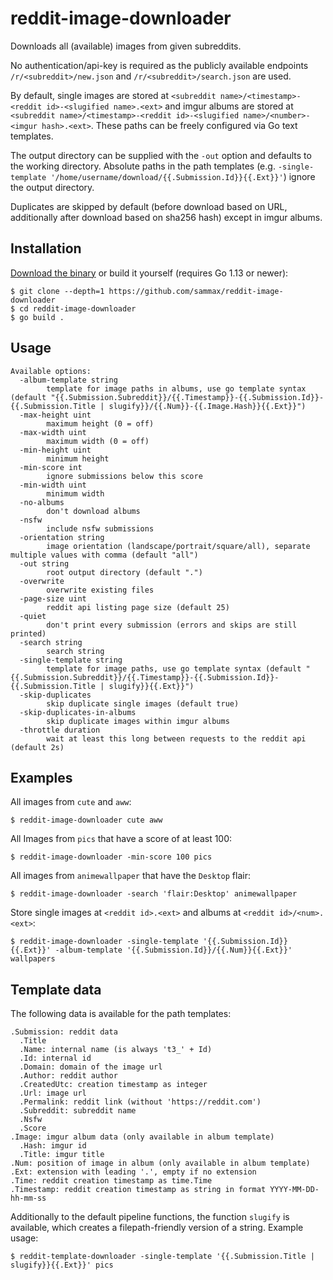 # reddit-image-downloader

Downloads all (available) images from given subreddits. 

No authentication/api-key is required as the publicly available endpoints `/r/<subreddit>/new.json` and `/r/<subreddit>/search.json` are used.

By default, single images are stored at `<subreddit name>/<timestamp>-<reddit id>-<slugified name>.<ext>` and imgur albums are stored at `<subreddit name>/<timestamp>-<reddit id>-<slugified name>/<number>-<imgur hash>.<ext>`.
These paths can be freely configured via Go text templates. 

The output directory can be supplied with the `-out` option and defaults to the working directory. Absolute paths in the path templates (e.g. `-single-template '/home/username/download/{{.Submission.Id}}{{.Ext}}'`) ignore the output directory.

Duplicates are skipped by default (before download based on URL, additionally after download based on sha256 hash) except in imgur albums.

## Installation
[Download the binary](https://github.com/sammax/reddit-image-downloader/releases) or build it yourself (requires Go 1.13 or newer):
```shell script
$ git clone --depth=1 https://github.com/sammax/reddit-image-downloader
$ cd reddit-image-downloader
$ go build .
```

## Usage
```
Available options:
  -album-template string
        template for image paths in albums, use go template syntax (default "{{.Submission.Subreddit}}/{{.Timestamp}}-{{.Submission.Id}}-{{.Submission.Title | slugify}}/{{.Num}}-{{.Image.Hash}}{{.Ext}}")
  -max-height uint
        maximum height (0 = off)
  -max-width uint
        maximum width (0 = off)
  -min-height uint
        minimum height
  -min-score int
        ignore submissions below this score
  -min-width uint
        minimum width
  -no-albums
        don't download albums
  -nsfw
        include nsfw submissions
  -orientation string
        image orientation (landscape/portrait/square/all), separate multiple values with comma (default "all")
  -out string
        root output directory (default ".")
  -overwrite
        overwrite existing files
  -page-size uint
        reddit api listing page size (default 25)
  -quiet
        don't print every submission (errors and skips are still printed)
  -search string
        search string
  -single-template string
        template for image paths, use go template syntax (default "{{.Submission.Subreddit}}/{{.Timestamp}}-{{.Submission.Id}}-{{.Submission.Title | slugify}}{{.Ext}}")
  -skip-duplicates
        skip duplicate single images (default true)
  -skip-duplicates-in-albums
        skip duplicate images within imgur albums
  -throttle duration
        wait at least this long between requests to the reddit api (default 2s)
```

## Examples
All images from `cute` and `aww`:
```shell script
$ reddit-image-downloader cute aww
```
All Images from `pics` that have a score of at least 100:
```shell script
$ reddit-image-downloader -min-score 100 pics 
```
All images from `animewallpaper` that have the `Desktop` flair:
```shell script
$ reddit-image-downloader -search 'flair:Desktop' animewallpaper
```
Store single images at `<reddit id>.<ext>` and albums at `<reddit id>/<num>.<ext>`:
```shell script
$ reddit-image-downloader -single-template '{{.Submission.Id}}{{.Ext}}' -album-template '{{.Submission.Id}}/{{.Num}}{{.Ext}}' wallpapers
```

## Template data
The following data is available for the path templates:
```shell script
.Submission: reddit data
  .Title
  .Name: internal name (is always 't3_' + Id)
  .Id: internal id
  .Domain: domain of the image url
  .Author: reddit author
  .CreatedUtc: creation timestamp as integer
  .Url: image url
  .Permalink: reddit link (without 'https://reddit.com')
  .Subreddit: subreddit name
  .Nsfw
  .Score
.Image: imgur album data (only available in album template)
  .Hash: imgur id
  .Title: imgur title
.Num: position of image in album (only available in album template)
.Ext: extension with leading '.', empty if no extension
.Time: reddit creation timestamp as time.Time
.Timestamp: reddit creation timestamp as string in format YYYY-MM-DD-hh-mm-ss
```
Additionally to the default pipeline functions, the function `slugify` is available, which creates a filepath-friendly version of a string. Example usage:
```shell script
$ reddit-template-downloader -single-template '{{.Submission.Title | slugify}}{{.Ext}}' pics
```
